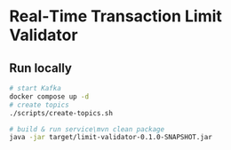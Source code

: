 # Real‑Time Transaction Limit Validator

## Run locally
```bash
# start Kafka
docker compose up -d
# create topics
./scripts/create-topics.sh

# build & run service\mvn clean package
java -jar target/limit-validator-0.1.0-SNAPSHOT.jar
